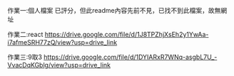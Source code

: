 作業一:個人檔案
已評分，但此readme內容先前不見，已找不到此檔案，故無網址

作業二:react
https://drive.google.com/file/d/1J8TPZhjXsEh2y1YwAa-i7afmeSRH77zQ/view?usp=drive_link

作業三:9取3
https://drive.google.com/file/d/1DYIARxR7WNq-asgbL7U_-VvacDqKGblg/view?usp=drive_link

